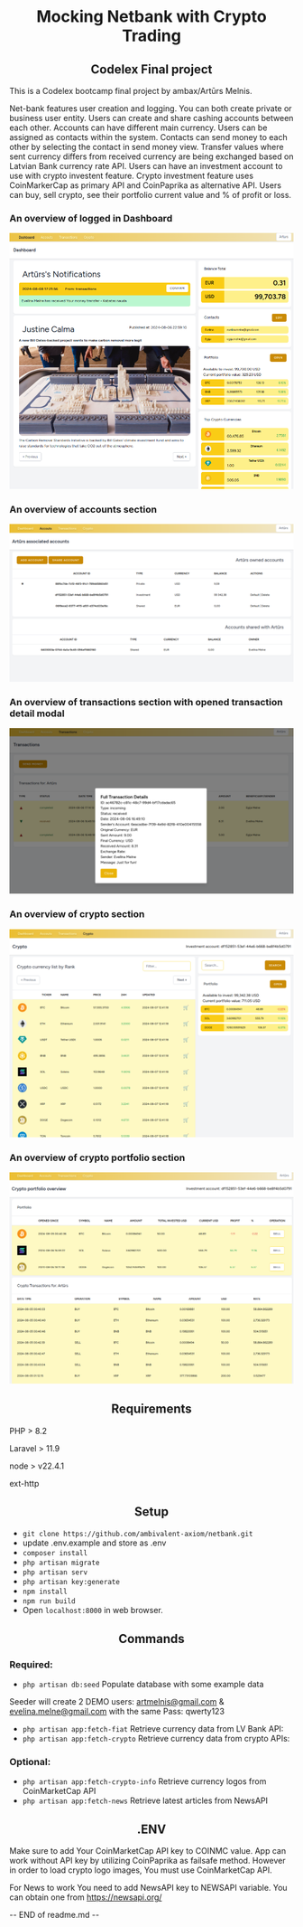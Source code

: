 <h1 align="center">Mocking Netbank with Crypto Trading</h1>
<h2 align="center">Codelex Final project</h2>

<p align="center">

This is a Codelex bootcamp final project by ambax/Artūrs Melnis.

Net-bank features user creation and logging. You can both create private or business user entity. Users can create and share cashing accounts between each other.
Accounts can have different main currency. Users can be assigned as contacts within the system. Contacts can send money to each other by selecting the contact in send money view.
Transfer values where sent currency differs from received currency are being exchanged based on Latvian Bank currency rate API.
Users can have an investment account to use with crypto investent feature. Crypto investment feature uses CoinMarkerCap as primary API and CoinPaprika as alternative API.
Users can buy, sell crypto, see their portfolio current value and % of profit or loss.
</p>

<h3>An overview of logged in Dashboard</h3>
<img src="/readme/dashboard.png"/>

<h3>An overview of accounts section</h3>
<img src="/readme/accounts.png"/>

<h3>An overview of transactions section with opened transaction detail modal</h3>
<img src="/readme/transactions.png"/>

<h3>An overview of crypto section</h3>
<img src="/readme/crypto.png"/>

<h3>An overview of crypto portfolio section</h3>
<img src="/readme/portfolio.png"/>


<h2 align="center">Requirements</h2>
<p>PHP > 8.2</p>
<p>Laravel > 11.9</p>
<p>node > v22.4.1</p>
<p>ext-http</p>

<h2 align="center">Setup</h2>

- ```git clone https://github.com/ambivalent-axiom/netbank.git```
- update .env.example and store as .env
- ```composer install```
- ```php artisan migrate```
- ```php artisan serv```
- ```php artisan key:generate```
- ```npm install```
- ```npm run build```
- Open ```localhost:8000``` in web browser.

<h2 align="center">Commands</h2>
<h3>Required:</h3>

- ```php artisan db:seed``` Populate database with some example data<br>

Seeder will create 2 DEMO users:
artmelnis@gmail.com & evelina.melne@gmail.com
with the same Pass: qwerty123

- ```php artisan app:fetch-fiat``` Retrieve currency data from LV Bank API:<br>
- ```php artisan app:fetch-crypto``` Retrieve currency data from crypto APIs:
 
<h3>Optional:</h3>

- ```php artisan app:fetch-crypto-info``` Retrieve currency logos from CoinMarketCap API<br>
- ```php artisan app:fetch-news``` Retrieve latest articles from NewsAPI<br>

<h2 align="center">.ENV</h2>
<p>Make sure to add Your CoinMarketCap API key to COINMC value. App can work without API key by utilizing CoinPaprika as failsafe method. However in order to load crypto logo images, You must use CoinMarketCap API.</p>
<p>For News to work You need to add NewsAPI key to NEWSAPI variable. You can obtain one from <a href="https://newsapi.org/">https://newsapi.org/</a></p>

-- END of readme.md --
